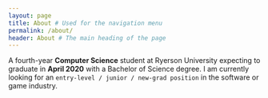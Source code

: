 ```yaml
---
layout: page
title: About # Used for the navigation menu
permalink: /about/
header: About # The main heading of the page
---
```


A fourth-year **Computer Science** student at Ryerson University expecting to graduate in **April 2020** with a Bachelor of Science degree. I am currently looking for an `entry-level / junior / new-grad position` in the software or game industry.

